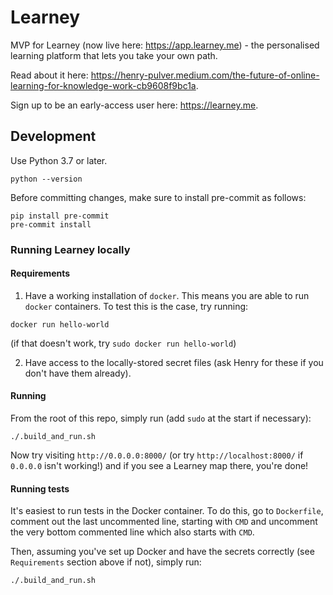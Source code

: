 # Learney
MVP for Learney (now live here: https://app.learney.me) - the personalised learning platform that lets you take your own path.

Read about it here: https://henry-pulver.medium.com/the-future-of-online-learning-for-knowledge-work-cb9608f9bc1a.

Sign up to be an early-access user here: https://learney.me.

## Development

Use Python 3.7 or later.

```commandline
python --version
```

Before committing changes, make sure to install pre-commit as follows:

```commandline
pip install pre-commit
pre-commit install
```

### Running Learney locally

#### Requirements

1. Have a working installation of `docker`. This means you are able to run `docker` containers. To test this is the case, try running:

```commandline
docker run hello-world
```
(if that doesn't work, try `sudo docker run hello-world`)

2. Have access to the locally-stored secret files (ask Henry for these if you don't have them already).

#### Running

From the root of this repo, simply run (add `sudo` at the start if necessary):

```commandline
./.build_and_run.sh
```

Now try visiting `http://0.0.0.0:8000/` (or try `http://localhost:8000/` if `0.0.0.0` isn't working!) and if you see a Learney map there, you're done!

#### Running tests

It's easiest to run tests in the Docker container.
To do this, go to `Dockerfile`, comment out the last uncommented line, starting with `CMD` and uncomment
the very bottom commented line which also starts with `CMD`.

Then, assuming you've set up Docker and have the secrets correctly (see `Requirements` section above if not), simply run:
```commandline
./.build_and_run.sh
```
